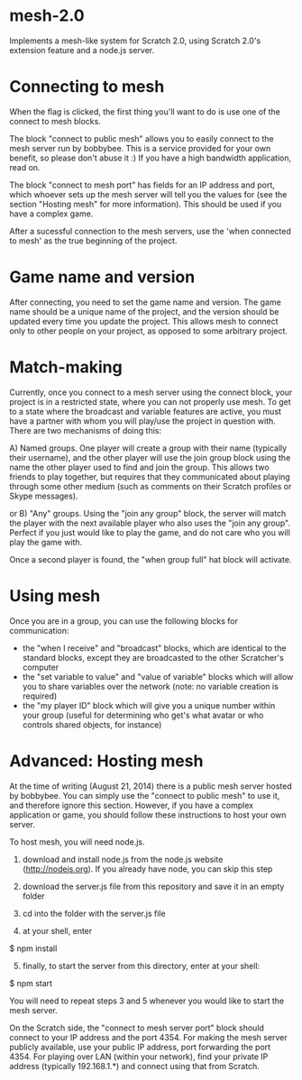 mesh-2.0
========

Implements a mesh-like system for Scratch 2.0, using Scratch 2.0's extension feature and a node.js server.

Connecting to mesh
========

When the flag is clicked, the first thing you'll want to do is use one of the connect to mesh blocks.

The block "connect to public mesh" allows you to easily connect to the mesh server run by bobbybee. This is a service provided for your own benefit, so please don't abuse it :) If you have a high bandwidth application, read on.

The block "connect to mesh port" has fields for an IP address and port, which whoever sets up the mesh server will tell you the values for (see the section "Hosting mesh" for more information). This should be used if you have a complex game.

After a sucessful connection to the mesh servers, use the 'when connected to mesh' as the true beginning of the project.

Game name and version
========

After connecting, you need to set the game name and version. The game name should be a unique name of the project, and the version should be updated every time you update the project. This allows mesh to connect only to other people on your project, as opposed to some arbitrary project.

Match-making
========

Currently, once you connect to a mesh server using the connect block, your project is in a restricted state, where you can not properly use mesh. To get to a state where the broadcast and variable features are active, you must have a partner with whom you will play/use the project in question with. There are two mechanisms of doing this:

A) Named groups. One player will create a group with their name (typically their username), and the other player will use the join group block using the name the other player used to find and join the group. This allows two friends to play together, but requires that they communicated about playing through some other medium (such as comments on their Scratch profiles or Skype messages).

or B) "Any" groups. Using the "join any group" block, the server will match the player with the next available player who also uses the "join any group". Perfect if you just would like to play the game, and do not care who you will play the game with.

Once a second player is found, the "when group full" hat block will activate.

Using mesh
========

Once you are in a group, you can use the following blocks for communication:

- the "when I receive" and "broadcast" blocks, which are identical to the standard blocks, except they are broadcasted to the other Scratcher's computer
- the "set variable to value" and "value of variable" blocks which will allow you to share variables over the network (note: no variable creation is required)
- the "my player ID" block which will give you a unique number within your group (useful for determining who get's what avatar or who controls shared objects, for instance)

Advanced: Hosting mesh
========

At the time of writing (August 21, 2014) there is a public mesh server hosted by bobbybee. You can simply use the "connect to public mesh" to use it, and therefore ignore this section. However, if you have a complex application or game, you should follow these instructions to host your own server.

To host mesh, you will need node.js.

1) download and install node.js from the node.js website (http://nodejs.org). If you already have node, you can skip this step

2) download the server.js file from this repository and save it in an empty folder

3) cd into the folder with the server.js file

4) at your shell, enter

$ npm install

5) finally, to start the server from this directory, enter at your shell:

$ npm start

You will need to repeat steps 3 and 5 whenever you would like to start the mesh server.

On the Scratch side, the "connect to mesh server port" block should connect to your IP address and the port 4354. For making the mesh server publicly available, use your public IP address, port forwarding the port 4354. For playing over LAN (within your network), find your private IP address (typically 192.168.1.*) and connect using that from Scratch.
